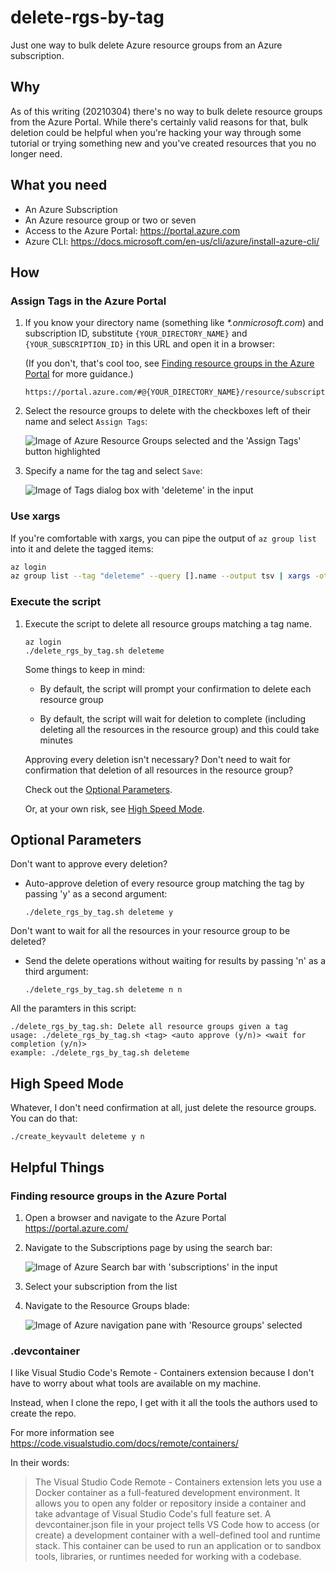 # delete-rgs-by-tag

Just one way to bulk delete Azure resource groups from an Azure subscription.

## Why

As of this writing (20210304) there's no way to bulk delete resource groups from the Azure Portal. While there's certainly valid reasons for that, bulk deletion could be helpful when you're hacking your way through some tutorial or trying something new and you've created resources that you no longer need.

## What you need

- An Azure Subscription
- An Azure resource group or two or seven
- Access to the Azure Portal: <https://portal.azure.com>
- Azure CLI: <https://docs.microsoft.com/en-us/cli/azure/install-azure-cli/>

## How

### Assign Tags in the Azure Portal

1. If you know your directory name (something like *\*.onmicrosoft.com*) and subscription ID, substitute `{YOUR_DIRECTORY_NAME}` and `{YOUR_SUBSCRIPTION_ID}` in this URL and open it in a browser:

    (If you don't, that's cool too, see [Finding resource groups in the Azure Portal](#Finding-resource-groups-in-the-Azure-Portal) for more guidance.)

    ```plaintext
    https://portal.azure.com/#@{YOUR_DIRECTORY_NAME}/resource/subscriptions/{YOUR_SUBSCRIPTION_ID}/resourceGroups
    ```

1. Select the resource groups to delete with the checkboxes left of their name and select `Assign Tags`:

    ![Image of Azure Resource Groups selected and the 'Assign Tags' button highlighted](docs/img/portal_select_groups.png)

1. Specify a name for the tag and select `Save`:

    ![Image of Tags dialog box with 'deleteme' in the input](docs/img/portal_assign_tags.png)

### Use xargs

If you're comfortable with xargs, you can pipe the output of `az group list` into it and delete the tagged items:

```bash
az login
az group list --tag "deleteme" --query [].name --output tsv | xargs -otl az group delete --name 
```

### Execute the script

1. Execute the script to delete all resource groups matching a tag name.

    ```shell
    az login
    ./delete_rgs_by_tag.sh deleteme
    ```

    Some things to keep in mind:

    - By default, the script will prompt your confirmation to delete each resource group

    - By default, the script will wait for deletion to complete (including deleting all the resources in the resource group) and this could take minutes

    Approving every deletion isn't necessary? Don't need to wait for confirmation that deletion of all resources in the resource group?

    Check out the [Optional Parameters](#Optional-Parameters).

    Or, at your own risk, see [High Speed Mode](#High-Speed-Mode).

## Optional Parameters

Don't want to approve every deletion?

- Auto-approve deletion of every resource group matching the tag by passing 'y' as a second argument:

    ```shell
    ./delete_rgs_by_tag.sh deleteme y
    ```

Don't want to wait for all the resources in your resource group to be deleted?

- Send the delete operations without waiting for results by passing 'n' as a third argument:

    ```shell
    ./delete_rgs_by_tag.sh deleteme n n
    ```

All the paramters in this script:

```shell
./delete_rgs_by_tag.sh: Delete all resource groups given a tag
usage: ./delete_rgs_by_tag.sh <tag> <auto approve (y/n)> <wait for completion (y/n)>
example: ./delete_rgs_by_tag.sh deleteme
```

## High Speed Mode

Whatever, I don't need confirmation at all, just delete the resource groups. You can do that:

```shell
./create_keyvault deleteme y n
```

## Helpful Things

### Finding resource groups in the Azure Portal

1. Open a browser and navigate to the Azure Portal <https://portal.azure.com/>

1. Navigate to the Subscriptions page by using the search bar:

    ![Image of Azure Search bar with 'subscriptions' in the input](docs/img/portal_subscriptions_view.png)

1. Select your subscription from the list

1. Navigate to the Resource Groups blade:

    ![Image of Azure navigation pane with 'Resource groups' selected](docs/img/portal_subscription_settings.png)

### .devcontainer

I like Visual Studio Code's Remote - Containers extension because I don't have to worry about what tools are available on my machine.

Instead, when I clone the repo, I get with it all the tools the authors used to create the repo.

For more information see <https://code.visualstudio.com/docs/remote/containers/>

In their words:

> The Visual Studio Code Remote - Containers extension lets you use a Docker container as a full-featured development environment. It allows you to open any folder or repository inside a container and take advantage of Visual Studio Code's full feature set. A devcontainer.json file in your project tells VS Code how to access (or create) a development container with a well-defined tool and runtime stack. This container can be used to run an application or to sandbox tools, libraries, or runtimes needed for working with a codebase.
